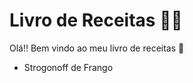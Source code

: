 # Livro de Receitas :man_cook:



Olá!! Bem vindo ao meu livro de receitas :wave:

- Strogonoff de Frango

